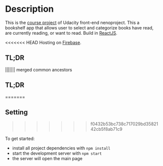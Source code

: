# Description

This is the [course project](https://review.udacity.com/#!/rubrics/918/view) of Udacity front-end nenoproject. This a bookshelf app that allows user to select and categorize books have read, are currently reading, or want to read. Build in [ReactJS](https://reactjs.org/).

<<<<<<< HEAD
Hosting on [Firebase](https://mybookshelf-71f8e.firebaseapp.com/).

## TL;DR
||||||| merged common ancestors
## TL;DR
=======
## Setting
>>>>>>> f0432b53bc738c717029bd3582142cb5f8ab71c9

To get started:

* install all project dependencies with `npm install`
* start the development server with `npm start`
* the server will open the main page





